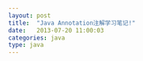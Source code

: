 ```yaml
---
layout: post
title:  "Java Annotation注解学习笔记!"
date:   2013-07-20 11:00:03
categories: java
type: java
---
```

